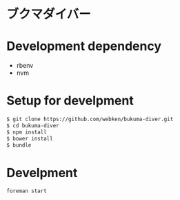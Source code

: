 # ブクマダイバー

# Development dependency
- rbenv
- nvm

# Setup for develpment
```sh
$ git clone https://github.com/webken/bukuma-diver.git
$ cd bukuma-diver
$ npm install
$ bower install
$ bundle
```

# Develpment
```sh
foreman start
```
